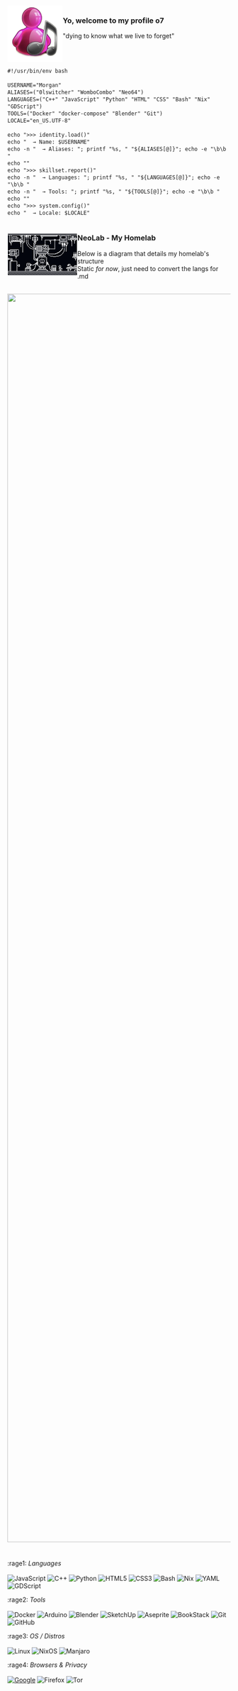 <img align="left" src="https://raw.githubusercontent.com/0lswitcher/0lswitcher/refs/heads/main/assets/me-transparent.png" width="125" height="127">

### ‎Yo, welcome to my profile o7

‎"dying to know what we live to forget"
  
<br><br>

```
#!/usr/bin/env bash

USERNAME="Morgan"
ALIASES=("0lswitcher" "WomboCombo" "Neo64")
LANGUAGES=("C++" "JavaScript" "Python" "HTML" "CSS" "Bash" "Nix" "GDScript")
TOOLS=("Docker" "docker-compose" "Blender" "Git")
LOCALE="en_US.UTF-8"

echo ">>> identity.load()"
echo "  → Name: $USERNAME"
echo -n "  → Aliases: "; printf "%s, " "${ALIASES[@]}"; echo -e "\b\b "
echo ""
echo ">>> skillset.report()"
echo -n "  → Languages: "; printf "%s, " "${LANGUAGES[@]}"; echo -e "\b\b "
echo -n "  → Tools: "; printf "%s, " "${TOOLS[@]}"; echo -e "\b\b "
echo ""
echo ">>> system.config()"
echo "  → Locale: $LOCALE"
```

#
<img align="left" src="https://raw.githubusercontent.com/0lswitcher/0lswitcher/refs/heads/main/assets/containment-lab.png" width="158" height="95">

### NeoLab - My Homelab
Below is a diagram that details my homelab's structure\
Static *for now*, just need to convert the langs for .md

<br>

<img align="center" src="https://raw.githubusercontent.com/0lswitcher/0lswitcher/refs/heads/main/assets/NeoLabV4.png" width="5280" height="2815">

#
:rage1: *Languages*
<br><br>
![JavaScript](https://img.shields.io/badge/-JavaScript-F7DF1E?logo=javascript&logoColor=black)
![C++](https://img.shields.io/badge/-C++-00599C?logo=c%2B%2B&logoColor=white)
![Python](https://img.shields.io/badge/-Python-3776AB?logo=python&logoColor=white)
![HTML5](https://img.shields.io/badge/-HTML5-E34F26?logo=html5&logoColor=white)
![CSS3](https://img.shields.io/badge/-CSS3-1572B6?logo=css&logoColor=white)
![Bash](https://img.shields.io/badge/-Bash-121011?logo=gnubash&logoColor=white)
![Nix](https://img.shields.io/badge/-Nix-5277C3?logo=nixos&logoColor=white)
![YAML](https://img.shields.io/badge/-YAML-C0DBDB?logo=yaml&logoColor=black)
![GDScript](https://img.shields.io/badge/-GDScript-478CBF?logo=godotengine&logoColor=white)

:rage2:  *Tools*
<br><br>
![Docker](https://img.shields.io/badge/-Docker-2496ED?logo=docker&logoColor=white)
![Arduino](https://img.shields.io/badge/-Arduino-00979D?logo=arduino&logoColor=white)
![Blender](https://img.shields.io/badge/-Blender-F5792A?logo=blender&logoColor=white)
![SketchUp](https://img.shields.io/badge/-SketchUp-005F9E?logo=sketchup&logoColor=white)
![Aseprite](https://img.shields.io/badge/-Aseprite-7D929E?logo=aseprite&logoColor=white)
![BookStack](https://img.shields.io/badge/-BookStack-4287f5?logo=bookstack&logoColor=white)
![Git](https://img.shields.io/badge/-Git-F05032?logo=git&logoColor=white)
![GitHub](https://img.shields.io/badge/-GitHub-181717?logo=github&logoColor=white)

:rage3:  *OS / Distros*
<br><br>
![Linux](https://img.shields.io/badge/-Linux-FCC624?logo=linux&logoColor=black)
![NixOS](https://img.shields.io/badge/-NixOS-5277C3?logo=nixos&logoColor=white)
![Manjaro](https://img.shields.io/badge/-Manjaro-34BE5B?logo=manjaro&logoColor=white)


:rage4:  *Browsers & Privacy*
<br><br>
[![Google](https://img.shields.io/badge/Google-Deleted-F54242?&logo=google&logoColor=white)](https://github.com/tycrek/degoogle)
![Firefox](https://img.shields.io/badge/-Firefox-FF7139?logo=firefox-browser&logoColor=white)
![Tor](https://img.shields.io/badge/-Tor-7E4798?logo=torproject&logoColor=white&style)

<!--        
heres how to multiline comment
-->
